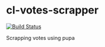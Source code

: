 cl-votes-scrapper
=================

[![Build Status](https://travis-ci.org/ciudadanointeligente/cl-votes-scrapper.svg?branch=scrapping_vote_events)](https://travis-ci.org/ciudadanointeligente/cl-votes-scrapper)

Scrapping votes using pupa
